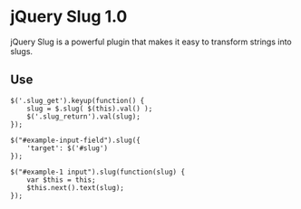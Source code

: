 jQuery Slug 1.0
===============

jQuery Slug is a powerful plugin that makes it easy to transform strings into slugs.

Use
---
    $('.slug_get').keyup(function() {
        slug = $.slug( $(this).val() );
        $('.slug_return').val(slug);
    });
    
    $("#example-input-field").slug({
        'target': $('#slug')
    });
    
    $("#example-1 input").slug(function(slug) {
        var $this = this;
        $this.next().text(slug);
    });
